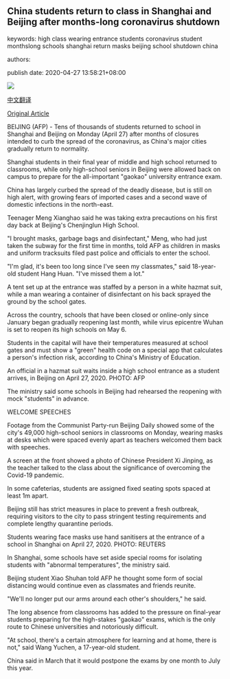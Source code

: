 ## China students return to class in Shanghai and Beijing after months-long coronavirus shutdown

keywords: high class wearing entrance students coronavirus student monthslong schools shanghai return masks beijing school shutdown china

authors: 

publish date: 2020-04-27 13:58:21+08:00

![](https://www.straitstimes.com/sites/default/files/styles/x_large/public/articles/2020/04/27/ab_students_270420.jpg?itok=VxIcHSmU)

[中文翻译](China%20students%20return%20to%20class%20in%20Shanghai%20and%20Beijing%20after%20months-long%20coronavirus%20shutdown_zh.md)

[Original Article](https://www.straitstimes.com/asia/east-asia/china-students-return-to-class-in-shanghai-and-beijing-after-months-long-coronavirus)

BEIJING (AFP) - Tens of thousands of students returned to school in Shanghai and Beijing on Monday (April 27) after months of closures intended to curb the spread of the coronavirus, as China's major cities gradually return to normality.

Shanghai students in their final year of middle and high school returned to classrooms, while only high-school seniors in Beijing were allowed back on campus to prepare for the all-important "gaokao" university entrance exam.

China has largely curbed the spread of the deadly disease, but is still on high alert, with growing fears of imported cases and a second wave of domestic infections in the north-east.

Teenager Meng Xianghao said he was taking extra precautions on his first day back at Beijing's Chenjinglun High School.

"I brought masks, garbage bags and disinfectant," Meng, who had just taken the subway for the first time in months, told AFP as children in masks and uniform tracksuits filed past police and officials to enter the school.

"I'm glad, it's been too long since I've seen my classmates," said 18-year-old student Hang Huan. "I've missed them a lot."

A tent set up at the entrance was staffed by a person in a white hazmat suit, while a man wearing a container of disinfectant on his back sprayed the ground by the school gates.

Across the country, schools that have been closed or online-only since January began gradually reopening last month, while virus epicentre Wuhan is set to reopen its high schools on May 6.

Students in the capital will have their temperatures measured at school gates and must show a "green" health code on a special app that calculates a person's infection risk, according to China's Ministry of Education.



An official in a hazmat suit waits inside a high school entrance as a student arrives, in Beijing on April 27, 2020. PHOTO: AFP



The ministry said some schools in Beijing had rehearsed the reopening with mock "students" in advance.

WELCOME SPEECHES

Footage from the Communist Party-run Beijing Daily showed some of the city's 49,000 high-school seniors in classrooms on Monday, wearing masks at desks which were spaced evenly apart as teachers welcomed them back with speeches.

A screen at the front showed a photo of Chinese President Xi Jinping, as the teacher talked to the class about the significance of overcoming the Covid-19 pandemic.

In some cafeterias, students are assigned fixed seating spots spaced at least 1m apart.

Beijing still has strict measures in place to prevent a fresh outbreak, requiring visitors to the city to pass stringent testing requirements and complete lengthy quarantine periods.



Students wearing face masks use hand sanitisers at the entrance of a school in Shanghai on April 27, 2020. PHOTO: REUTERS



In Shanghai, some schools have set aside special rooms for isolating students with "abnormal temperatures", the ministry said.

Beijing student Xiao Shuhan told AFP he thought some form of social distancing would continue even as classmates and friends reunite.

"We'll no longer put our arms around each other's shoulders," he said.

The long absence from classrooms has added to the pressure on final-year students preparing for the high-stakes "gaokao" exams, which is the only route to Chinese universities and notoriously difficult.

"At school, there's a certain atmosphere for learning and at home, there is not," said Wang Yuchen, a 17-year-old student.

China said in March that it would postpone the exams by one month to July this year.